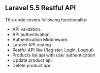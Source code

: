 ## Laravel 5.5 Restful API

This code covers following functionality:

- API validation.
- API authentication.
- Authentication Middleware.
- Laravel API routing
- Restful API like (Register, Login, Logout)
- Products list api with user authentication
- Update product api
- Delete product api
